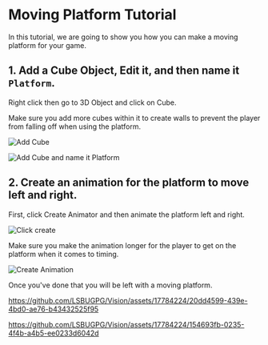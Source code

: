 # Moving Platform Tutorial
 
In this tutorial, we are going to show you how you can make a moving platform for your game.

 ## 1. Add a Cube Object, Edit it, and then name it `Platform`.

Right click then go to 3D Object and click on Cube.

Make sure you add more cubes within it to create walls to prevent the player from falling off when using the platform.

![Add Cube](https://github.com/LSBUGPG/Vision/assets/17784224/8aa83f83-cc64-4372-a0e8-f69b0024fe61)

![Add Cube and name it Platform](https://github.com/LSBUGPG/Vision/assets/17784224/f0fe5fac-9ca5-4be5-b6ce-acbacbaffc96)

## 2. Create an animation for the platform to move left and right.

First, click Create Animator and then animate the platform left and right.

![Click create](https://github.com/LSBUGPG/Vision/assets/17784224/cb3a376f-374a-4791-a567-6f87fe8d2622)

Make sure you make the animation longer for the player to get on the platform when it comes to timing.

![Create Animation](https://github.com/LSBUGPG/Vision/assets/17784224/f1718d8f-4ad8-487b-b076-34f4dfd9dccd)

Once you've done that you will be left with a moving platform.

https://github.com/LSBUGPG/Vision/assets/17784224/20dd4599-439e-4bd0-ae76-b43432525f95

https://github.com/LSBUGPG/Vision/assets/17784224/154693fb-0235-4f4b-a4b5-ee0233d6042d
